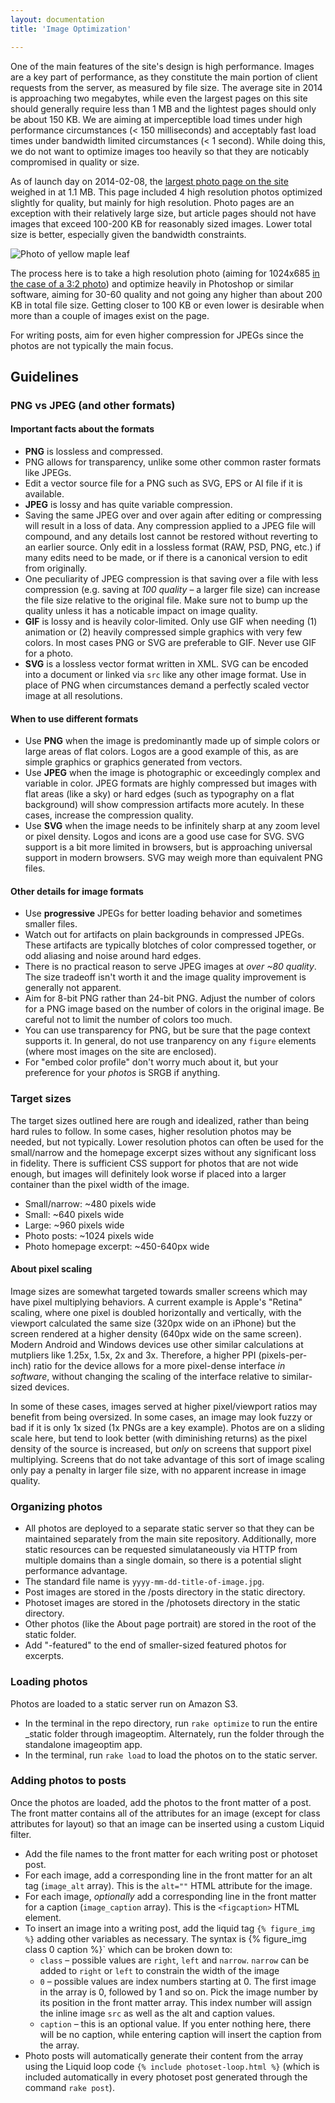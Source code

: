```yaml
---
layout: documentation
title: 'Image Optimization'

---
```


One of the main features of the site's design is high performance. Images are a key part of performance, as they constitute the main portion of client requests from the server, as measured by file size. The average site in 2014 is approaching two megabytes, while even the largest pages on this site should generally require less than 1 MB and the lightest pages should only be about 150 KB. We are aiming at imperceptible load times under high performance circumstances (< 150 milliseconds) and acceptably fast load times under bandwidth limited circumstances (< 1 second). While doing this, we do not want to optimize images too heavily so that they are noticably compromised in quality or size.

As of launch day on 2014-02-08, the [largest photo page on the site](http://jeancflanagan.com/2012/fall-leaves/) weighed in at 1.1 MB. This page included 4 high resolution photos optimized slightly for quality, but mainly for high resolution. Photo pages are an exception with their relatively large size, but article pages should not have images that exceed 100-200 KB for reasonably sized images. Lower total size is better, especially given the bandwidth constraints.

![Photo of yellow maple leaf](http://static.jeancflanagan.com/images/photosets/2012-11-04-yellow-maple-leaf.jpg)

The process here is to take a high resolution photo (aiming for 1024x685 [in the case of a 3:2 photo](http://static.jeancflanagan.com/images/photosets/2012-11-04-yellow-maple-leaf.jpg)) and optimize heavily in Photoshop or similar software, aiming for 30-60 quality and not going any higher than about 200 KB in total file size. Getting closer to 100 KB or even lower is desirable when more than a couple of images exist on the page.

For writing posts, aim for even higher compression for JPEGs since the photos are not typically the main focus.

## Guidelines

### PNG vs JPEG (and other formats)

#### Important facts about the formats

- **PNG** is lossless and compressed.
- PNG allows for transparency, unlike some other common raster formats like JPEGs.
- Edit a vector source file for a PNG such as SVG, EPS or AI file if it is available.
- **JPEG** is lossy and has quite variable compression.
- Saving the same JPEG over and over again after editing or compressing will result in a loss of data. Any compression applied to a JPEG file will compound, and any details lost cannot be restored without reverting to an earlier source. Only edit in a lossless format (RAW, PSD, PNG, etc.) if many edits need to be made, or if there is a canonical version to edit from originally.
- One peculiarity of JPEG compression is that saving over a file with less compression (e.g. saving at *100 quality* – a larger file size) can increase the file size relative to the original file. Make sure not to bump up the quality unless it has a noticable impact on image quality.
- **GIF** is lossy and is heavily color-limited. Only use GIF when needing (1) animation or (2) heavily compressed simple graphics with very few colors. In most cases PNG or SVG are preferable to GIF. Never use GIF for a photo.
- **SVG** is a lossless vector format written in XML. SVG can be encoded into a document or linked via `src` like any other image format. Use in place of PNG when circumstances demand a perfectly scaled vector image at all resolutions.

#### When to use different formats

- Use **PNG** when the image is predominantly made up of simple colors or large areas of flat colors. Logos are a good example of this, as are simple graphics or graphics generated from vectors.
- Use **JPEG** when the image is photographic or exceedingly complex and variable in color. JPEG formats are highly compressed but images with flat areas (like a sky) or hard edges (such as typography on a flat background) will show compression artifacts more acutely. In these cases, increase the compression quality.
- Use **SVG** when the image needs to be infinitely sharp at any zoom level or pixel density. Logos and icons are a good use case for SVG. SVG support is a bit more limited in browsers, but is approaching universal support in modern browsers. SVG may weigh more than equivalent PNG files.

#### Other details for image formats

- Use **progressive** JPEGs for better loading behavior and sometimes smaller files.
- Watch out for artifacts on plain backgrounds in compressed JPEGs. These artifacts are typically blotches of color compressed together, or odd aliasing and noise around hard edges.
- There is no practical reason to serve JPEG images at *over ~80 quality*. The size tradeoff isn't worth it and the image quality improvement is generally not apparent.
- Aim for 8-bit PNG rather than 24-bit PNG. Adjust the number of colors for a PNG image based on the number of colors in the original image. Be careful not to limit the number of colors too much.
- You can use transparency for PNG, but be sure that the page context supports it. In general, do not use tranparency on any `figure` elements (where most images on the site are enclosed).
- For "embed color profile" don't worry much about it, but your preference for your *photos* is SRGB if anything.

### Target sizes

The target sizes outlined here are rough and idealized, rather than being hard rules to follow. In some cases, higher resolution photos may be needed, but not typically. Lower resolution photos can often be used for the small/narrow and the homepage excerpt sizes without any significant loss in fidelity. There is sufficient CSS support for photos that are not wide enough, but images will definitely look worse if placed into a larger container than the pixel width of the image.

- Small/narrow: ~480 pixels wide
- Small: ~640 pixels wide
- Large: ~960 pixels wide
- Photo posts: ~1024 pixels wide
- Photo homepage excerpt: ~450-640px wide


#### About pixel scaling

Image sizes are somewhat targeted towards smaller screens which may have pixel multiplying behaviors. A current example is Apple's "Retina" scaling, where one pixel is doubled horizontally and vertically, with the viewport calculated the same size (320px wide on an iPhone) but the screen rendered at a higher density (640px wide on the same screen). Modern Android and Windows devices use other similar calculations at mutpliers like 1.25x, 1.5x, 2x and 3x. Therefore, a higher PPI (pixels-per-inch) ratio for the device allows for a more pixel-dense interface *in software*, without changing the scaling of the interface relative to similar-sized devices.

In some of these cases, images served at higher pixel/viewport ratios may benefit from being oversized. In some cases, an image may look fuzzy or bad if it is only 1x sized (1x PNGs are a key example). Photos are on a sliding scale here, but tend to look better (with diminishing returns) as the pixel density of the source is increased, but *only* on screens that support pixel multiplying. Screens that do not take advantage of this sort of image scaling only pay a penalty in larger file size, with no apparent increase in image quality.

### Organizing photos

- All photos are deployed to a separate static server so that they can be maintained separately from the main site repository. Additionally, more static resources can be requested simulataneously via HTTP from multiple domains than a single domain, so there is a potential slight performance advantage.
- The standard file name is `yyyy-mm-dd-title-of-image.jpg`.
- Post images are stored in the /posts directory in the static directory.
- Photoset images are stored in the /photosets directory in the static directory.
- Other photos (like the About page portrait) are stored in the root of the static folder.
- Add "-featured" to the end of smaller-sized featured photos for excerpts.

### Loading photos

Photos are loaded to a static server run on Amazon S3.

- In the terminal in the repo directory, run `rake optimize` to run the entire _static folder through imageoptim. Alternately, run the folder through the standalone imageoptim app.
- In the terminal, run `rake load` to load the photos on to the static server.

### Adding photos to posts

Once the photos are loaded, add the photos to the front matter of a post. The front matter contains all of the attributes for an image (except for class attributes for layout) so that an image can be inserted using a custom Liquid filter.

- Add the file names to the front matter for each writing post or photoset post.
- For each image, add a corresponding line in the front matter for an alt tag (`image_alt` array). This is the `alt=""` HTML attribute for the image.
- For each image, *optionally* add a corresponding line in the front matter for a caption (`image_caption` array). This is the `<figcaption>` HTML element.
- To insert an image into a writing post, add the liquid tag `{% figure_img %}` adding other variables as necessary. The syntax is {% figure_img class 0 caption %}` which can be broken down to:
  - `class` – possible values are `right`, `left` and `narrow`. `narrow` can be added to `right` or `left` to constrain the width of the image
  - `0` – possible values are index numbers starting at 0. The first image in the array is 0, followed by 1 and so on. Pick the image number by its position in the front matter array. This index number will assign the inline image `src` as well as the alt and caption values.
  - `caption` – this is an optional value. If you enter nothing here, there will be no caption, while entering caption will insert the caption from the array.
- Photo posts will automatically generate their content from the array using the Liquid loop code `{% include photoset-loop.html %}` (which is included automatically in every photoset post generated through the command `rake post`).